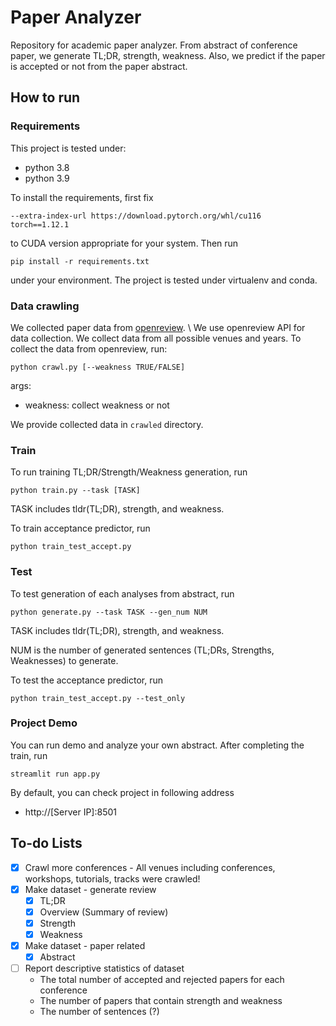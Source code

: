 # Paper Analyzer

Repository for academic paper analyzer. 
From abstract of conference paper, we generate TL;DR, strength, weakness. 
Also, we predict if the paper is accepted or not from the paper abstract.

## How to run

### Requirements
This project is tested under:
- python 3.8
- python 3.9

To install the requirements, first fix 

```text
--extra-index-url https://download.pytorch.org/whl/cu116
torch==1.12.1
```
to CUDA version appropriate for your system. Then run

```shell
pip install -r requirements.txt
```
under your environment.
The project is tested under virtualenv and conda.

### Data crawling
We collected paper data from [openreview](https://openreview.net/). \\
We use openreview API for data collection. We collect data from all possible venues and years. 
To collect the data from openreview, run:

```shell
python crawl.py [--weakness TRUE/FALSE]
```
args:
- weakness: collect weakness or not

We provide collected data in `crawled` directory.

### Train

To run training TL;DR/Strength/Weakness generation, run

```shell
python train.py --task [TASK]
```
TASK includes tldr(TL;DR), strength, and weakness.

To train acceptance predictor, run

```shell
python train_test_accept.py
```

### Test
To test generation of each analyses from abstract, run

```shell
python generate.py --task TASK --gen_num NUM
```
TASK includes tldr(TL;DR), strength, and weakness.

NUM is the number of generated sentences (TL;DRs, Strengths, Weaknesses) to generate.

To test the acceptance predictor, run
```shell
python train_test_accept.py --test_only
```

### Project Demo
You can run demo and analyze your own abstract. 
After completing the train, run
```shell
streamlit run app.py
```
By default, you can check project in following address
- http://[Server IP]:8501

## To-do Lists
- [x] Crawl more conferences - All venues including conferences, workshops, tutorials, tracks were crawled!
- [x] Make dataset - generate review
    - [x] TL;DR
    - [x] Overview (Summary of review)
    - [x] Strength
    - [x] Weakness
- [x] Make dataset - paper related
    - [x] Abstract
- [ ] Report descriptive statistics of dataset
    - The total number of accepted and rejected papers for each conference
    - The number of papers that contain strength and weakness 
    - The number of sentences (?)
